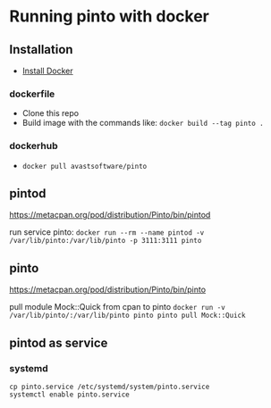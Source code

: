 # Running pinto with docker

## Installation
 * [Install Docker](https://docs.docker.com/installation/)

### dockerfile
 * Clone this repo
 * Build image with the commands like:
   `docker build --tag pinto .`

### dockerhub
* `docker pull avastsoftware/pinto`

## pintod

https://metacpan.org/pod/distribution/Pinto/bin/pintod

run service pinto:
`docker run --rm --name pintod -v /var/lib/pinto:/var/lib/pinto -p 3111:3111 pinto`

## pinto

https://metacpan.org/pod/distribution/Pinto/bin/pinto

pull module Mock::Quick from cpan to pinto
`docker run -v /var/lib/pinto/:/var/lib/pinto pinto pinto pull Mock::Quick`

## pintod as service
### systemd
```
cp pinto.service /etc/systemd/system/pinto.service
systemctl enable pinto.service
```
